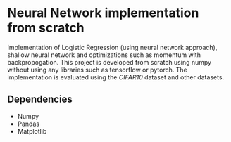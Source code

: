 # Neural Network implementation from scratch

Implementation of Logistic Regression (using neural network approach), shallow neural network and optimizations such as momentum with backpropogation. This project is developed 
from scratch using numpy without using any libraries such as tensorflow or pytorch. The implementation is evaluated using the *CIFAR10* dataset and other datasets.

## Dependencies
- Numpy
- Pandas
- Matplotlib
